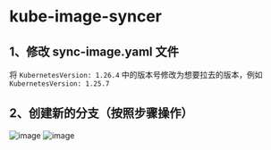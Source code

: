 # kube-image-syncer
## 1、修改 sync-image.yaml 文件
将  `KubernetesVersion: 1.26.4` 中的版本号修改为想要拉去的版本，例如 ` KubernetesVersion: 1.25.7` 
## 2、创建新的分支（按照步骤操作）
![image](https://user-images.githubusercontent.com/132827062/236986745-8cc7ce86-a995-4db9-8ca4-add4707374f1.png)
![image](https://user-images.githubusercontent.com/132827062/236986958-441a2f4b-b631-4786-99d9-f1f72a647533.png)


